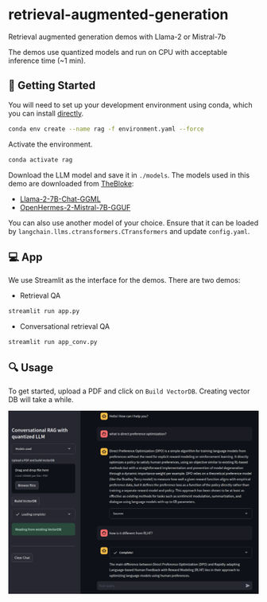 # retrieval-augmented-generation
Retrieval augmented generation demos with Llama-2 or Mistral-7b

The demos use quantized models and run on CPU with acceptable inference time (~1 min).


## 🔧 Getting Started

You will need to set up your development environment using conda, which you can install [directly](https://docs.conda.io/projects/conda/en/latest/user-guide/install/index.html).

```bash
conda env create --name rag -f environment.yaml --force
```

Activate the environment.
```bash
conda activate rag
```

Download the LLM model and save it in `./models`. The models used in this demo are downloaded from [TheBloke](https://huggingface.co/TheBloke):
- [Llama-2-7B-Chat-GGML](https://huggingface.co/TheBloke/Llama-2-7B-Chat-GGML/tree/main)
- [OpenHermes-2-Mistral-7B-GGUF](https://huggingface.co/TheBloke/OpenHermes-2-Mistral-7B-GGUF/tree/main)

You can also use another model of your choice. Ensure that it can be loaded by `langchain.llms.ctransformers.CTransformers` and update `config.yaml`.


## 💻 App

We use Streamlit as the interface for the demos. There are two demos:
- Retrieval QA
```bash
streamlit run app.py
```

- Conversational retrieval QA
```bash
streamlit run app_conv.py
```


## 🔍 Usage

To get started, upload a PDF and click on `Build VectorDB`. Creating vector DB will take a while.

![screenshot](./assets/screenshot.png)
